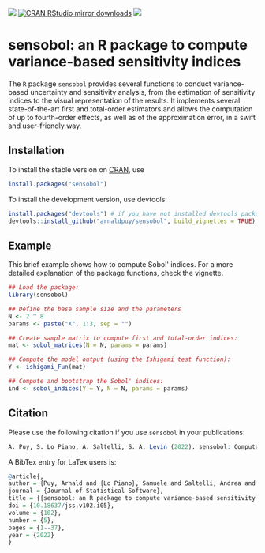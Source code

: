 [![](https://cranlogs.r-pkg.org/badges/sensobol)](https://cran.r-project.org/package=sensobol)
[![CRAN RStudio mirror downloads](https://cranlogs.r-pkg.org/badges/grand-total/sensobol?color=blue)](https://r-pkg.org/pkg/sensobol)
[![](https://www.r-pkg.org/badges/version/sensobol?color=orange)](https://cran.r-project.org/package=sensobol)
 
 
# sensobol: an R package to compute variance-based sensitivity indices

The ``R`` package ``sensobol`` provides several functions to conduct variance-based uncertainty and sensitivity analysis, from the estimation of sensitivity indices to the visual representation of the results. It implements several state-of-the-art first and total-order estimators and allows the computation of up to fourth-order effects, as well as of the approximation error, in a swift and user-friendly way.

## Installation
To install the stable version on [CRAN](https://CRAN.R-project.org/package=sensobol), use

```r
install.packages("sensobol")
```
To install the development version, use devtools:

``` r
install.packages("devtools") # if you have not installed devtools package already
devtools::install_github("arnaldpuy/sensobol", build_vignettes = TRUE)
```

## Example

This brief example shows how to compute Sobol' indices. For a more detailed explanation of the package functions, check the vignette.

``` r
## Load the package:
library(sensobol)

## Define the base sample size and the parameters
N <- 2 ^ 8
params <- paste("X", 1:3, sep = "")

## Create sample matrix to compute first and total-order indices:
mat <- sobol_matrices(N = N, params = params)

## Compute the model output (using the Ishigami test function):
Y <- ishigami_Fun(mat)

## Compute and bootstrap the Sobol' indices:
ind <- sobol_indices(Y = Y, N = N, params = params)
```

## Citation

Please use the following citation if you use `sensobol` in your publications:

```r
A. Puy, S. Lo Piano, A. Saltelli, S. A. Levin (2022). sensobol: Computation of Variance-Based Sensitivity Indices. Journal of Statistical Software 102(5), 1-37.
```

A BibTex entry for LaTex users is:

```r
@article{,
author = {Puy, Arnald and {Lo Piano}, Samuele and Saltelli, Andrea and Levin, Simon A.},
journal = {Journal of Statistical Software},
title = {{sensobol: an R package to compute variance-based sensitivity indices}},
doi = {10.18637/jss.v102.i05},
volume = {102}, 
number = {5},
pages = {1--37},
year = {2022}
}
```
